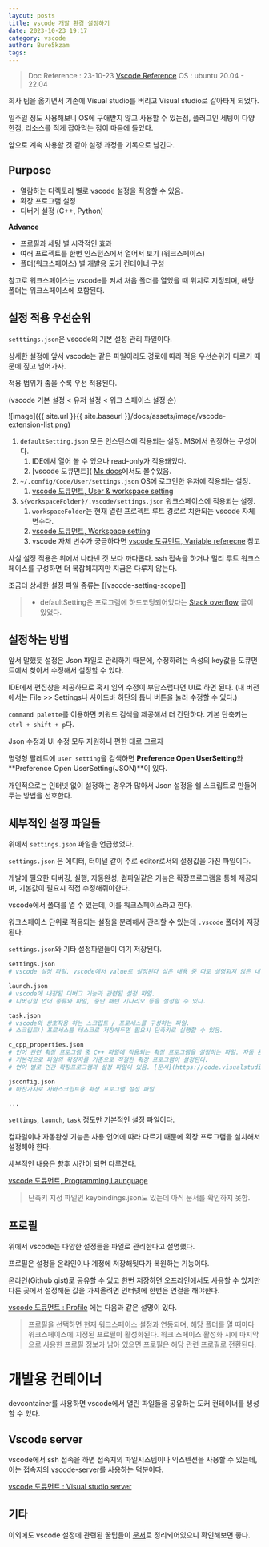 ```yaml
---
layout: posts
title: vscode 개발 환경 설정하기
date: 2023-10-23 19:17
category: vscode
author: Bure5kzam
tags:
---
```


> Doc Reference : 23-10-23 [Vscode  Reference](https://code.visualstudio.com/docs)
> OS : ubuntu 20.04 - 22.04

회사 팀을 옮기면서 기존에 Visual studio를 버리고 Visual studio로 갈아타게 되었다.

일주일 정도 사용해보니 OS에 구애받지 않고 사용할 수 있는점, 플러그인 세팅이 다양한점, 리소스를 적게 잡아먹는 점이 마음에 들었다.

앞으로 계속 사용할 것 같아 설정 과정을 기록으로 남긴다.

## Purpose

- 열람하는 디렉토리 별로 vscode 설정을 적용할 수 있음.
- 확장 프로그램 설정
- 디버거 설정 (C++, Python)

**Advance**

- 프로필과 세팅 별 시각적인 효과
- 여러 프로젝트를 한번 인스턴스에서 열어서 보기 (워크스페이스)
- 폴더(워크스페이스) 별 개발용 도커 컨테이너 구성

참고로 워크스페이스는 vscode를 켜서 처음 폴더를 열었을 때 위치로 지정되며, 해당 폴더는 워크스페이스에 포함된다.

## 설정 적용 우선순위

`setttings.json`은 vscode의 기본 설정 관리 파일이다.

상세한 설정에 앞서 vscode는 같은 파일이라도 경로에 따라 적용 우선순위가 다르기 때문에 짚고 넘어가자.

적용 범위가 좁을 수록 우선 적용된다.

(vscode 기본 설정 < 유저 설정 < 워크 스페이스 설정 순)


![image]({{ site.url }}{{ site.baseurl }}/docs/assets/image/vscode-extension-list.png)


1.  `defaultSetting.json`  모든 인스턴스에 적용되는 설정. MS에서 권장하는 구성이다.
	1. IDE에서 열어 볼 수 있으나 read-only가 적용돼있다.
	2. [vscode 도큐먼트]( [Ms docs](https://code.visualstudio.com/docs/getstarted/settings#_default-settings)에서도 볼수있음.
2. `~/.config/Code/User/settings.json`  OS에 로그인한 유저에 적용되는 설정. 
	1. [vscode 도큐먼트, User & workspace setting](https://code.visualstudio.com/docs/getstarted/settings)
3. `${workspaceFolder}/.vscode/settings.json` 워크스페이스에 적용되는 설정.
	1. `workspaceFolder`는 현재 열린 프로젝트 루트 경로로 치환되는 vscode 자체 변수다.
	2. [vscode 도큐먼트, Workspace setting](https://code.visualstudio.com/docs/getstarted/settings#_workspace-settings)
	3. vscode 자체 변수가 궁금하다면 [vscode 도큐먼트, Variable referecne](https://code.visualstudio.com/docs/editor/variables-reference#_predefined-variables) 참고

사실 설정 적용은 위에서 나타낸 것 보다 까다롭다. ssh 접속을 하거나 멀티 루트 워크스페이스를 구성하면 더 복잡해지지만 지금은 다루지 않는다.

조금더 상세한 설정 파일 종류는 [[vscode-setting-scope]]

> * defaultSetting은 프로그램에 하드코딩되어있다는 [Stack overflow](https://stackoverflow.com/questions/53369371/what-is-the-location-of-the-default-settings-file-of-vscode) 글이 있었다.

## 설정하는 방법


앞서 말했듯 설정은 Json 파일로 관리하기 때문에, 수정하려는 속성의 key값을 도큐먼트에서 찾아서 수정해서 설정할 수 있다.

IDE에서 편집창을 제공하므로 혹시 임의 수정이 부담스럽다면 UI로 하면 된다. (내 버전에서는 File >> Settings나 사이드바 하단의 톱니 버튼을 눌러 수정할 수 있다.)

`command palette`를 이용하면 키워드 검색을 제공해서 더 간단하다. 기본 단축키는 `ctrl + shift + p`다.

Json 수정과 UI 수정 모두 지원하니 편한 대로 고르자

명령형 팔레트에 `user setting`을 검색하면 **Preference Open UserSetting**와 **Preference Open UserSetting(JSON)**이 있다.

개인적으로는 인터넷 없이 설정하는 경우가 많아서 Json 설정을 쉘 스크립트로 만들어두는 방법을 선호한다.

## 세부적인 설정 파일들

위에서 `settings.json` 파일을 언급했었다.

`settings.json` 은 에디터, 터미널 같이 주로 editor로서의 설정값을 가진 파일이다.

개발에 필요한 디버깅, 실행, 자동완성, 컴파일같은 기능은 확장프로그램을 통해 제공되며, 기본값이 필요시 직접 수정해줘야한다.

vscode에서 폴더를 열 수 있는데, 이를 워크스페이스라고 한다.

워크스페이스 단위로 적용되는 설정을 분리해서 관리할 수 있는데 `.vscode` 폴더에 저장된다.

`settings.json`와 기타 설정파일들이 여기 저장된다.

```bash
settings.json
# vscode 설정 파일. vscode에서 value로 설정된다 싶은 내용 중 따로 설명되지 않은 내용은 다음과 같다.

launch.json
# vscode에 내장된 디버그 기능과 관련된 설정 파일.
# 디버깅할 언어 종류와 파일, 중단 패턴 시나리오 등을 설정할 수 있다.

task.json
# vscode와 상호작용 하는 스크립트 / 프로세스를 구성하는 파일.
# 스크립트나 프로세스를 테스크로 저장해두면 필요시 단축키로 실행할 수 있음.

c_cpp_properties.json
# 언어 관련 확장 프로그램 중 C++ 파일에 적용되는 확장 프로그램을 설정하는 파일. 자동 완성 기능인 Intelisence, 실시간 컴파일 및 의존성 확인 기능 등을 지원함.
# 기본적으로 파일의 확장자를 기준으로 적절한 확장 프로그램이 설정된다.
# 언어 별로 연관 확장프로그램과 설정 파일이 있음. [문서](https://code.visualstudio.com/docs/languages/overview) 참고

jsconfig.json
# 마찬가지로 자바스크립트용 확장 프로그램 설정 파일

...
```

`settings`, `launch`, `task` 정도만 기본적인 설정 파일이다.

컴파일이나 자동완성 기능은 사용 언어에 따라 다르기 때문에 확장 프로그램을 설치해서 설정해야 한다.

세부적인 내용은 향후 시간이 되면 다루겠다.

[vscode 도큐먼트, Programming Launguage](https://code.visualstudio.com/docs/languages/overview)

> 단축키 지정 파일인 keybindings.json도 있는데 아직 문서를 확인하지 못함.

## 프로필

위에서 vscode는 다양한 설정들을 파일로 관리한다고 설명했다.

프로필은 설정을 온라인이나 계정에 저장해둿다가 복원하는 기능이다.

온라인(Github gist)로 공유할 수 있고 한번 저장하면 오프라인에서도 사용할 수 있지만 다른 곳에서 설정해둔 값을 가져올려면 인터넷에 한번은 연결을 해야한다.

[vscode 도큐먼트 : Profile](https://code.visualstudio.com/docs/editor/profiles) 에는 다음과 같은 설명이 있다.

> 프로필을 선택하면 현재 워크스페이스 설정과 연동되며, 해당 폴더를 열 때마다 워크스페이스에 지정된 프로필이 활성화된다. 
> 워크 스페이스 활성화 시에 마지막으로 사용한 프로필 정보가 남아 있으면 프로필은 해당 관련 프로필로 전환된다.

# 개발용 컨테이너

devcontainer를 사용하면 vscode에서 열린 파일들을 공유하는 도커 컨테이너를 생성할 수 있다.

## Vscode server

vscode에서 ssh 접속을 하면 접속지의 파일시스템이나 익스텐션을 사용할 수 있는데, 이는 접속지의 vscode-server를 사용하는 덕분이다.

[vscode 도큐먼트 : Visual studio server](https://code.visualstudio.com/docs/remote/vscode-server)


## 기타

이외에도 vscode 설정에 관련된 꿀팁들이 [문서](https://code.visualstudio.com/docs/getstarted/tips-and-tricks)로 정리되어있으니 확인해보면 좋다.
